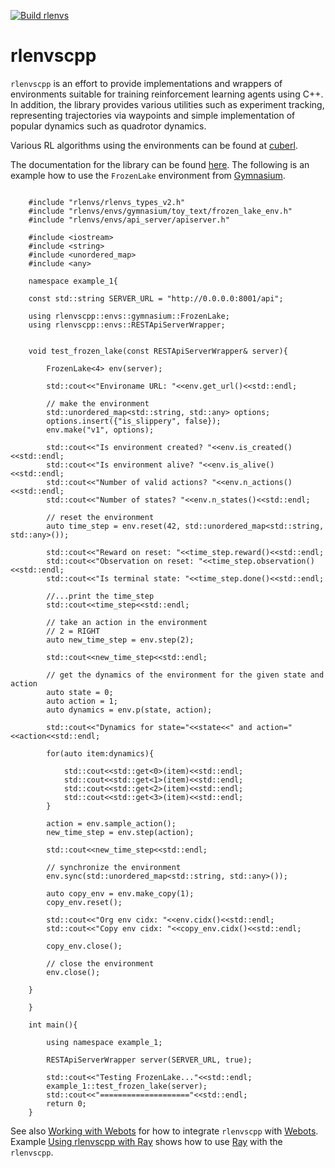 [![Build rlenvs](https://github.com/pockerman/rlenvs_from_cpp/actions/workflows/build.yml/badge.svg)](https://github.com/pockerman/rlenvs_from_cpp/actions/workflows/build.yml)
# rlenvscpp

```rlenvscpp``` is an effort to provide implementations and wrappers of environments suitable for training reinforcement learning agents
using  C++. In addition, the library provides various utilities such as experiment tracking,
representing trajectories  via waypoints and simple implementation of popular dynamics such as 
quadrotor dynamics.

Various RL algorithms using the environments can be found at <a href="https://github.com/pockerman/cuberl/tree/master">cuberl</a>.

The documentation for the library can be found <a href="https://rlenvscpp.readthedocs.io/en/latest/">here</a>.
The following is an example how to use the 
``FrozenLake``   environment from <a href="https://github.com/Farama-Foundation/Gymnasium/tree/main">Gymnasium</a>.

```

	#include "rlenvs/rlenvs_types_v2.h"
	#include "rlenvs/envs/gymnasium/toy_text/frozen_lake_env.h"
	#include "rlenvs/envs/api_server/apiserver.h"

	#include <iostream>
	#include <string>
	#include <unordered_map>
	#include <any>

	namespace example_1{

	const std::string SERVER_URL = "http://0.0.0.0:8001/api";

	using rlenvscpp::envs::gymnasium::FrozenLake;
	using rlenvscpp::envs::RESTApiServerWrapper;


	void test_frozen_lake(const RESTApiServerWrapper& server){

		FrozenLake<4> env(server);

		std::cout<<"Environame URL: "<<env.get_url()<<std::endl;

		// make the environment
		std::unordered_map<std::string, std::any> options;
		options.insert({"is_slippery", false});
		env.make("v1", options);

		std::cout<<"Is environment created? "<<env.is_created()<<std::endl;
		std::cout<<"Is environment alive? "<<env.is_alive()<<std::endl;
		std::cout<<"Number of valid actions? "<<env.n_actions()<<std::endl;
		std::cout<<"Number of states? "<<env.n_states()<<std::endl;

		// reset the environment
		auto time_step = env.reset(42, std::unordered_map<std::string, std::any>());

		std::cout<<"Reward on reset: "<<time_step.reward()<<std::endl;
		std::cout<<"Observation on reset: "<<time_step.observation()<<std::endl;
		std::cout<<"Is terminal state: "<<time_step.done()<<std::endl;

		//...print the time_step
		std::cout<<time_step<<std::endl;

		// take an action in the environment
		// 2 = RIGHT
		auto new_time_step = env.step(2);

		std::cout<<new_time_step<<std::endl;

		// get the dynamics of the environment for the given state and action
		auto state = 0;
		auto action = 1;
		auto dynamics = env.p(state, action);

		std::cout<<"Dynamics for state="<<state<<" and action="<<action<<std::endl;

		for(auto item:dynamics){

			std::cout<<std::get<0>(item)<<std::endl;
			std::cout<<std::get<1>(item)<<std::endl;
			std::cout<<std::get<2>(item)<<std::endl;
			std::cout<<std::get<3>(item)<<std::endl;
		}
		
		action = env.sample_action();
		new_time_step = env.step(action);

		std::cout<<new_time_step<<std::endl;
		
		// synchronize the environment
		env.sync(std::unordered_map<std::string, std::any>());
		
		auto copy_env = env.make_copy(1);
		copy_env.reset();
		
		std::cout<<"Org env cidx: "<<env.cidx()<<std::endl;
		std::cout<<"Copy env cidx: "<<copy_env.cidx()<<std::endl;
		
		copy_env.close();

		// close the environment
		env.close();

	}

	}

	int main(){

		using namespace example_1;
		
		RESTApiServerWrapper server(SERVER_URL, true);

		std::cout<<"Testing FrozenLake..."<<std::endl;
		example_1::test_frozen_lake(server);
		std::cout<<"===================="<<std::endl;
		return 0;
	}
```


See also <a href="https://rlenvscpp.readthedocs.io/en/latest/working_with_webots.html">Working with Webots</a>
for how to integrate ```rlenvscpp``` with <a href="https://cyberbotics.com/doc/guide/installing-webots">Webots</a>. 
Example <a href="https://rlenvscpp.readthedocs.io/en/latest/examples/ray/ray_example_2.html">Using rlenvscpp with Ray</a>
shows how to use <a href="https://www.ray.io/">Ray</a> with the ```rlenvscpp```.